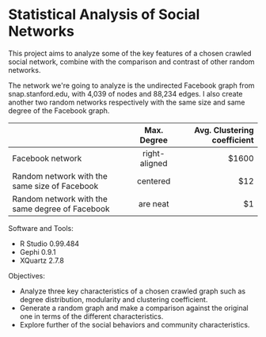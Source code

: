 # Statistical Analysis of Social Networks

This project aims to analyze some of the key features of a chosen crawled social network, combine with the comparison and contrast of other random networks. 

The network we're going to analyze is the undirected Facebook graph from snap.stanford.edu, with 4,039 of nodes and 88,234 edges. I also create another two random networks respectively with the same size and same degree of the Facebook graph. 

|               | Max. Degree           | Avg. Clustering coefficient  |
| ------------- |:-------------:| -----:|
| Facebook network     | right-aligned | $1600 |
| Random network with the same size of Facebook      | centered      |   $12 |
| Random network with the same degree of Facebook | are neat      |    $1 |

Software and Tools: 
- R Studio 0.99.484
- Gephi 0.9.1
- XQuartz 2.7.8

Objectives:
- Analyze three key characteristics of a chosen crawled graph such as degree distribution, modularity and clustering coefficient.
- Generate a random graph and make a comparison against the original one in terms of the different characteristics.
- Explore further of the social behaviors and community characteristics.

